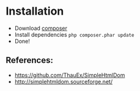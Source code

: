 # Installation

* Download [composer](http://getcomposer.org/composer.phar)
* Install dependencies `php composer.phar update`
* Done!

## References:

* https://github.com/ThauEx/SimpleHtmlDom
* http://simplehtmldom.sourceforge.net/